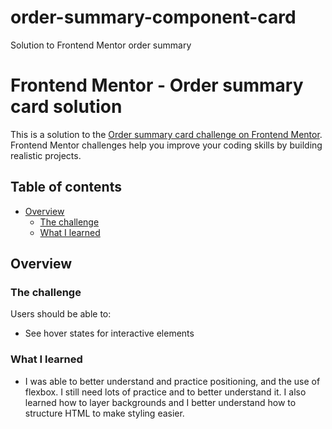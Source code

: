# order-summary-component-card
Solution to Frontend Mentor order summary
# Frontend Mentor - Order summary card solution

This is a solution to the [Order summary card challenge on Frontend Mentor](https://www.frontendmentor.io/challenges/order-summary-component-QlPmajDUj). Frontend Mentor challenges help you improve your coding skills by building realistic projects. 

## Table of contents

- [Overview](#overview)
  - [The challenge](#the-challenge)
  - [What I learned](#what-i-learned)


## Overview

### The challenge

Users should be able to:

- See hover states for interactive elements



### What I learned

- I was able to better understand and practice positioning, and the use of flexbox. I still need lots of practice and to better understand it. I
also learned how to layer backgrounds and I better understand how to structure HTML to make styling easier.
